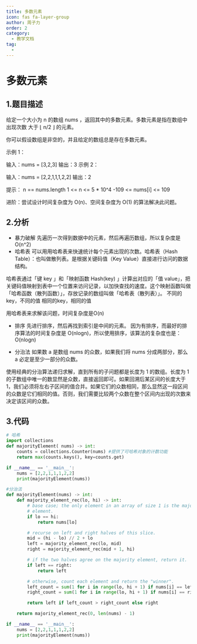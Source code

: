 ```yaml
---
title: 多数元素
icon: fas fa-layer-group
author: 周子力
order: 2
category:
  - 教学文档
tag:
  - 
---
```

# 多数元素
## 1.题目描述
给定一个大小为 n 的数组 nums ，返回其中的多数元素。多数元素是指在数组中出现次数 大于 ⌊ n/2 ⌋ 的元素。

你可以假设数组是非空的，并且给定的数组总是存在多数元素。

 

示例 1：

输入：nums = [3,2,3]
输出：3
示例 2：

输入：nums = [2,2,1,1,1,2,2]
输出：2
 

提示：
n == nums.length
1 <= n <= 5 * 10^4
-109 <= nums[i] <= 109
 

进阶：尝试设计时间复杂度为 O(n)、空间复杂度为 O(1) 的算法解决此问题。
## 2.分析
* 暴力破解
先遍历一次得到数据中的元素，然后再遍历数组，所以复杂度是O(n^2)
* 哈希表
可以用用哈希表来快速统计每个元素出现的次数。哈希表（Hash Table）：也叫做散列表。是根据关键码值（Key Value）直接进行访问的数据结构。

哈希表通过「键 key 」和「映射函数 Hash(key) 」计算出对应的「值 value」，把关键码值映射到表中一个位置来访问记录，以加快查找的速度。这个映射函数叫做「哈希函数（散列函数）」，存放记录的数组叫做「哈希表（散列表）」。
不同的key，不同的值
相同的key，相同的值

用哈希表来求解该问题，时间复杂度是O(n)

* 排序
先进行排序，然后再找到索引是中间的元素。
因为有排序，而最好的排序算法的时间复杂度是 O(nlogn)，所以使用排序，该算法的复杂度也是： O(nlogn)

* 分治法
如果数 a 是数组 nums 的众数，如果我们将 nums 分成两部分，那么 a 必定是至少一部分的众数。

使用经典的分治算法递归求解，直到所有的子问题都是长度为 1 的数组。长度为 1 的子数组中唯一的数显然是众数，直接返回即可。如果回溯后某区间的长度大于 1，我们必须将左右子区间的值合并。如果它们的众数相同，那么显然这一段区间的众数是它们相同的值。否则，我们需要比较两个众数在整个区间内出现的次数来决定该区间的众数。


## 3.代码
```python
# 哈希
import collections
def majorityElement( nums) -> int:
    counts = collections.Counter(nums) #提供了可哈希对象的计数功能
    return max(counts.keys(), key=counts.get)

if __name__ == '__main__':
    nums = [2,2,1,1,1,2,2]
    print(majorityElement(nums))
```

```python
#分治法
def majorityElement(nums) -> int:
    def majority_element_rec(lo, hi) -> int:
        # base case; the only element in an array of size 1 is the majority
        # element.
        if lo == hi:
            return nums[lo]

        # recurse on left and right halves of this slice.
        mid = (hi - lo) // 2 + lo
        left = majority_element_rec(lo, mid)
        right = majority_element_rec(mid + 1, hi)

        # if the two halves agree on the majority element, return it.
        if left == right:
            return left

        # otherwise, count each element and return the "winner".
        left_count = sum(1 for i in range(lo, hi + 1) if nums[i] == left)
        right_count = sum(1 for i in range(lo, hi + 1) if nums[i] == right)

        return left if left_count > right_count else right

    return majority_element_rec(0, len(nums) - 1)

if __name__ == '__main__':
    nums = [2,2,1,1,1,2,2]
    print(majorityElement(nums))
```